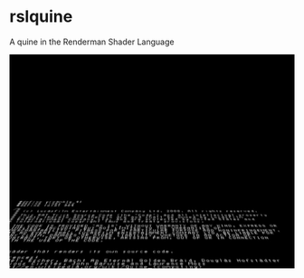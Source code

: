 # rslquine
A quine in the Renderman Shader Language

![quine.sl used in a render](https://raw.githubusercontent.com/dpiponi/rslquine/master/quinemb.10.jpg)
